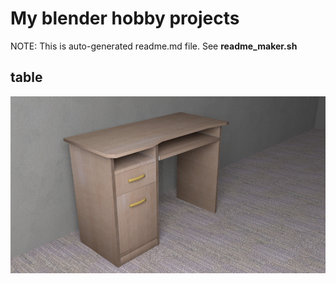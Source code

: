 # My blender hobby projects
NOTE: This is auto-generated readme.md file. See **readme_maker.sh**
## table
![Alt text](table/render1.png?raw=true "table/render1.png")
  
  
